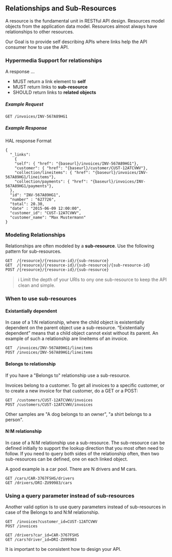 ## Relationships and Sub-Resources
A resource is the fundamental unit in RESTful API design. Resources model objects from the application data model.
Resources almost always have relationships to other resources.

Our Goal is to provide self describing APIs where links help the API consumer how to use the API.

### Hypermedia Support for relationships

A response ...

- MUST return a link element to **self**
- MUST return links to **sub-resource**
- SHOULD return links to **related objects**

##### Example Request

	GET /invoices/INV-567A89HG1


##### Example Response
HAL response Format

	{
	  "_links":
		{
	    "self": { "href": "{baseurl}/invoices/INV-567A89HG1"},
	    "customer": { "href": "{baseurl}/customer/CUST-12ATCVWV"},
	    "collection/lineitems": { "href": "{baseurl}/invoices/INV-567A89HG1/lineitems"},
	    "collection/payments": { "href": "{baseurl}/invoices/INV-567A89HG1/payments"},
	  },
	  "id": "INV-567A89HG1",
	  "number" : "627726",
	  "total": 20.30,
	  "date" : "2015-06-09 12:00:00",
	  "customer_id": "CUST-12ATCVWV",
	  "customer_name": "Max Mustermann"
	}

### Modeling Relationships

Relationships are often modeled by a **sub-resource**.
Use the following pattern for sub-resources.

	GET  /{resource}/{resource-id}/{sub-resource}
	GET  /{resource}/{resource-id}/{sub-resource}/{sub-resource-id}
	POST /{resource}/{resource-id}/{sub-resource}

> :information_source: Limit the depth of your URIs to ony one sub-resource to keep the API clean and simple.

### When to use sub-resources

#### Existantially dependent

In case of a 1:N relationship, where the child object is existentially dependent on the parent object use a sub-resource. “Existentially dependent” means that a child object cannot exist without its parent.
An example of such a relationship are lineitems of an invoice.

	GET  /invoices/INV-567A89HG1/lineitems
	POST /invoices/INV-567A89HG1/lineitems

#### Belongs to relationship

If you have a "Belongs to" relationship use a sub-resource.

Invoices belong to a customer. To get all invoices to a specific customer, or to create a new invoice for that customer, do a GET or a POST:

	GET  /customers/CUST-12ATCVWV/invoices
	POST /customers/CUST-12ATCVWV/invoices

Other samples are  "A dog belongs to an owner",  "a shirt belongs to a person".

#### N:M relationship

In case of a N:M relationship use a sub-resource.
The sub-resource can be defined initially to support the lookup direction that you most often need to follow.
If you need to query both sides of the relationship often, then two sub-resources can be defined, one on each linked object.

A good example is a car pool. There are N drivers and M cars.

	GET /cars/CAR-3767FSHS/drivers
	GET /drivers/DRI-ZU99983/cars


### Using a query parameter instead of sub-resources

Another valid option is to use query parameters instead of sub-resources in case of the Belongs to and N:M relationship.

	GET  /invoices?customer_id=CUST-12ATCVWV
	POST /invoices

	GET /drivers?car_id=CAR-3767FSHS
	GET /cars?driver_id=DRI-ZU99983

It is important to be consistent how to design your API.
